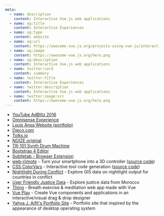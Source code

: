 ```yaml
---
meta:
  - name: description
    content: Interactive Vue.js web applications
  - name: og:title
    content: Interactive Experiences
  - name: og:type
    content: website
  - name: og:url
    content: https://awesome-vue.js.org/projects-using-vue-js/interactive-experiences.html
  - name: og:image
    content: https://awesome-vue.js.org/hero.png
  - name: og:description
    content: Interactive Vue.js web applications
  - name: twitter:card
    content: summary
  - name: twitter:title
    content: Interactive Experiences
  - name: twitter:description
    content: Interactive Vue.js web applications
  - name: twitter:image:src
    content: https://awesome-vue.js.org/hero.png
---
```



- [YouTube AdBlitz 2016](https://adblitz.withyoutube.com/#!/advertisers)
- [Omnisense Experience](http://omnisense.net)
- [Louis Ansa Website (portfolio)](https://louisansa.com)
- [Djeco.com](http://www.djeco.com/en)
- [Tolks.io](https://tolks.io)
- [NOIZE original](https://noizeoriginal.com)
- [TR-101 Synth Drum Machine](https://inverted3.gitlab.io/drum-machine)
- [Bootstrap 4 Editor](https://www.itwonders-web.com/bootstrap4-editor/)
- [Subtletab - Browser Extension](https://subtletab.com)
- [web-riimote](https://web-riimote.herokuapp.com) - Turn your smartphone into a 3D controller ([source code](https://github.com/konaraddio/web-riimote))
- [CSS ColorVars](https://csscolorvars.github.io/) - Interactive tool code generation ([source code](https://github.com/CSSColorVars/csscolorvars))
- [Nightlight During Conflict](https://pngk.org/nightlight/) - Explore GIS data on nightlight output for countries in conflict
- [User Friendly Justice Data](https://justicemoroccoprototype.hiil.org/) - Explore justice data from Morocco
- [Thing](https://github.com/snturk/thing) - Breath exercise & meditation web app made with Vue
- [Vue Play](https://www.vueplay.com) - Create Vue components and applications in an interactive/visual drag & drop designer
- [Yahya J. Aifit's Portfolio Site](https://yja.me) - Portfolio site that inspired by the appearance of desktop operating system
